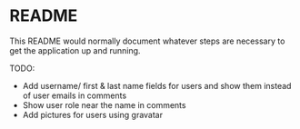 # README

This README would normally document whatever steps are necessary to get the
application up and running.

TODO:

* Add username/ first & last name fields for users 
and show them instead of user emails in comments
* Show user role near the name in comments
* Add pictures for users using gravatar

